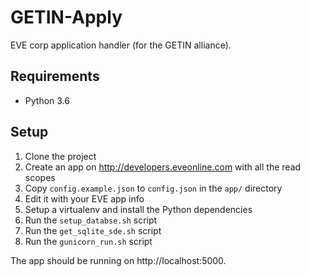 # GETIN-Apply

EVE corp application handler (for the GETIN alliance).

## Requirements

* Python 3.6


## Setup

1. Clone the project
1. Create an app on http://developers.eveonline.com with all the read scopes
1. Copy `config.example.json` to `config.json` in the `app/` directory
1. Edit it with your EVE app info
1. Setup a virtualenv and install the Python dependencies
1. Run the `setup_databse.sh` script
1. Run the `get_sqlite_sde.sh` script
1. Run the `gunicorn_run.sh` script

The app should be running on http://localhost:5000.
